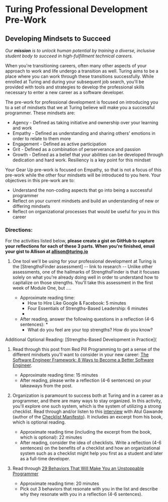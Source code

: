 # Turing Professional Development Pre-Work
## Developing Mindsets to Succeed
_Our **mission** is to unlock human potential by training a diverse, inclusive student body to succeed in high-fulfillment technical careers._

When you're transitioning careers, often many other aspects of your approach to work and life undergo a transition as well. Turing aims to be a place where you can work through these transitions successfully. While enrolled at Turing and during your subsequent job search, you'll be provided with tools and strategies to develop the professional skills necessary to enter a new career as a software developer. 

The pre-work for professional development is focused on introducing you to a set of mindsets that we at Turing believe will make you a successful programmer. These mindsets are:

* Agency - Defined as taking initiative and ownership over your learning and work
* Empathy - Defined as understanding and sharing others' emotions in order to relate to them more
* Engagement - Defined as active participation
* Grit - Defined as a combination of perserverance and passion
* Growth - Defined as a belief that your abilities can be developed through dedication and hard work. Resiliency is a key point for this mindset 

Your Gear Up pre-work is focused on Empathy, so that is not a focus of this pre-work while the other four mindsets will be introduced to you here. Your objectives in this pre-work are to:

* Understand the non-coding aspects that go into being a successful programmer
* Reflect on your current mindsets and build an understanding of new or differing mindsets 
* Reflect on organizational processes that would be useful for you in this career

### Directions: 
For the activities listed below, **please create a gist on GitHub to capture your reflections for each of these 3 parts. When you're finished, email your gist to Allison at [allison@turing.io](mailto:allison@turing.io)** 

1. One tool we'll be using for your professional development at Turing is the [StrengthsFinder assessment] -- link to research -- Unlike other assessments, one of the hallmarks of StrengthsFinder is that it focuses solely on what you're already doing well in order to understand how to capitalize on those strengths. You'll take this assessment in the first week of Module One, but ....

   * Approximate reading time: 
       * How to Hire Like Google & Facebook: 5 minutes
       * Four Essentials of Strengths-Based Leadership: 6 minutes
       * 
   * After reading, answer the following questions in a reflection (4-6 sentences):
      * 
      * What do you feel are your top strengths? How do you know? 
      
Additional Optional Reading: [Strengths-Based Development in Practice](

1. Read through this post from Red Pill Programming to get a sense of the different mindsets you'll want to consider in your new career: [The Software Engineer Framework: 8 Ways to Become a Better Software Engineer](http://redpillprogramming.com/software-engineer-framework/). 

   * Approximate reading time: 15 minutes 
   * After reading, please write a reflection (4-6 sentences) on your takeaways from the post.
   
2. Organization is paramount to success both at Turing and in a career as a programmer, and there are many ways to stay organized. In this activity, you'll explore one such system, which is the system of utilizing a strong checklist. Read through and/or listen to this [interview](http://www.npr.org/templates/story/story.php?storyId=122226184) with Atul Gawande (author of the [Checklist Manifesto](https://www.amazon.com/Checklist-Manifesto-How-Things-Right/dp/0312430000)). It includes an excerpt from his book, which is optional reading. 
   
   * Approximate reading time (including the excerpt from the book, which is optional): 22 minutes
   * After reading, consider the idea of checklists. Write a reflection (4-6 sentences) on the benefits of a checklist and how an organizational system such as a checklist might help you first as a student and later as a full-time developer. 

3. Read through [29 Behaviors That Will Make You an Unstoppable Programmer](http://blog.thefirehoseproject.com/posts/29-behaviors-will-make-unstoppable-programmer/)
   
   * Approximate reading time: 20 minutes
   * Pick out 3 behaviors that resonate with you in the list and describe why they resonate with you in a reflection (4-6 sentences).
